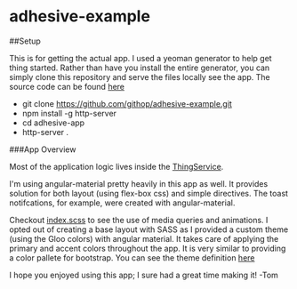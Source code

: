 # adhesive-example

##Setup 

This is for getting the actual app. I used a yeoman generator to help get thing started. Rather than have you install the entire generator, you can simply clone this repository and serve the files locally see the app. The source code can be found [here](https://github.com/githop/adhesive-app)

  - git clone https://github.com/githop/adhesive-example.git
  - npm install -g http-server
  - cd adhesive-app
  - http-server .


###App Overview

Most of the application logic lives inside the [ThingService](https://github.com/githop/adhesive-app/blob/master/src/app/components/thingService/thing.service.js). 

I'm using angular-material pretty heavily in this app as well. It provides solution for both layout (using flex-box css) and simple directives. The toast notifcations, for example, were created with angular-material. 

Checkout [index.scss](https://github.com/githop/adhesive-app/blob/master/src/app/index.scss) to see the use of media queries and animations. I opted out of creating a base layout with SASS as I provided a custom theme (using the Gloo colors) with angular material. It takes care of applying the primary and accent colors throughout the app. It is very similar to providing a color pallete for bootstrap. You can see the theme definition [here](https://github.com/githop/adhesive-app/blob/master/src/app/index.module.js)

I hope you enjoyed using this app; I sure had a great time making it!
-Tom




